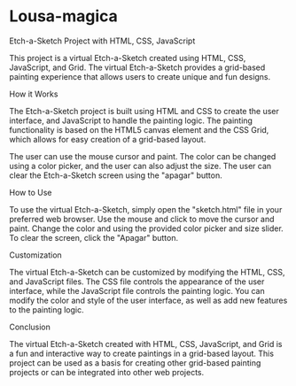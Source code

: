 # Lousa-magica
Etch-a-Sketch Project with HTML, CSS, JavaScript

This project is a virtual Etch-a-Sketch created using HTML, CSS, JavaScript, and Grid. The virtual Etch-a-Sketch provides a grid-based painting experience that allows users to create unique and fun designs.

How it Works

The Etch-a-Sketch project is built using HTML and CSS to create the user interface, and JavaScript to handle the painting logic. The painting functionality is based on the HTML5 canvas element and the CSS Grid, which allows for easy creation of a grid-based layout.

The user can use the mouse cursor and paint. The color can be changed using a color picker, and the user can also adjust the size. The user can clear the Etch-a-Sketch screen using the "apagar" button.

How to Use

To use the virtual Etch-a-Sketch, simply open the "sketch.html" file in your preferred web browser. Use the mouse and click to move the cursor and paint. Change the color and  using the provided color picker and size slider. To clear the screen, click the "Apagar" button.

Customization

The virtual Etch-a-Sketch can be customized by modifying the HTML, CSS, and JavaScript files. The CSS file controls the appearance of the user interface, while the JavaScript file controls the painting logic. You can modify the color and style of the user interface, as well as add new features to the painting logic.

Conclusion

The virtual Etch-a-Sketch created with HTML, CSS, JavaScript, and Grid is a fun and interactive way to create paintings in a grid-based layout. This project can be used as a basis for creating other grid-based painting projects or can be integrated into other web projects.
